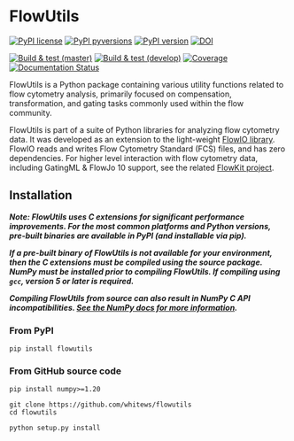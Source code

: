 # FlowUtils

[![PyPI license](https://img.shields.io/pypi/l/flowutils.svg?colorB=dodgerblue)](https://pypi.python.org/pypi/flowutils/)
[![PyPI pyversions](https://img.shields.io/pypi/pyversions/flowutils.svg)](https://pypi.python.org/pypi/flowutils/)
[![PyPI version](https://img.shields.io/pypi/v/flowutils.svg?colorB=blue)](https://pypi.python.org/pypi/flowutils/)
[![DOI](https://zenodo.org/badge/15146734.svg)](https://zenodo.org/badge/latestdoi/15146734)

[![Build & test (master)](https://github.com/whitews/FlowUtils/actions/workflows/tests_master.yml/badge.svg)](https://github.com/whitews/FlowUtils/actions/workflows/tests_master.yml)
[![Build & test (develop)](https://github.com/whitews/FlowUtils/actions/workflows/tests_develop.yml/badge.svg)](https://github.com/whitews/FlowUtils/actions/workflows/tests_develop.yml)
[![Coverage](https://codecov.io/gh/whitews/FlowUtils/branch/master/graph/badge.svg)](https://codecov.io/gh/whitews/flowutils)
[![Documentation Status](https://readthedocs.org/projects/flowutils/badge/?version=latest)](https://flowutils.readthedocs.io/en/latest/?badge=latest)

FlowUtils is a Python package containing various utility functions related
to flow cytometry analysis, primarily focused on compensation,
transformation, and gating tasks commonly used within the flow community.

FlowUtils is part of a suite of Python libraries for analyzing flow 
cytometry data.  It was developed as an extension to the light-weight 
[FlowIO library](https://github.com/whitews/FlowIO). FlowIO reads and 
writes Flow Cytometry Standard (FCS) files, and has zero dependencies. 
For higher level interaction with flow cytometry data, including 
GatingML & FlowJo 10 support, see the related 
[FlowKit project](https://github.com/whitews/FlowKit).

## Installation

***Note: FlowUtils uses C extensions for significant performance 
improvements. For the most common platforms and Python versions, pre-built
binaries are available in PyPI (and installable via pip).***

***If a pre-built binary of FlowUtils is not available for your environment,
then the C extensions must be compiled using the source package. NumPy 
must be installed prior to compiling FlowUtils. If compiling using `gcc`, version 5 or later is required.***

***Compiling FlowUtils from source can also result in NumPy C API incompatibilities. [See the NumPy docs for more information](https://numpy.org/devdocs/user/depending_on_numpy.html#understanding-numpy-s-versioning-and-api-abi-stability).***

### From PyPI

```
pip install flowutils
```

### From GitHub source code

```
pip install numpy>=1.20

git clone https://github.com/whitews/flowutils
cd flowutils

python setup.py install
```
